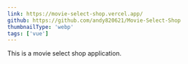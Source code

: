 ```yaml
---
link: https://movie-select-shop.vercel.app/
github: https://github.com/andy820621/Movie-Select-Shop
thumbnailType: 'webp'
tags: ['vue']
---
```


This is a movie select shop application.
